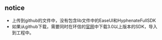## notice

* 上传到github的文件中，没有包含lib文件中的EaseUI和HyphenateFullSDK
* 如果从github下载，需要同时在环信的[官网](http://www.easemob.com/product/cs?utm_source=baidu&utm_medium=sem&utm_term=环信&utm_campaign=PC%2D品牌词&utm_content=环信)中下载3.0以上版本的SDK，导入到工程中。